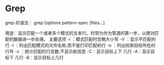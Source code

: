 # Grep

grep 的语法： grep [options pattern-spec [files...] 

用途：显示匹配一个或者多个模式的文本行。时常为作为管道的第一步，以便对匹配的数据进一步处理。
 主要选项
 -i ：模式匹配时忽略大小写
-V ：显示不匹配的行 
 -l ：列出匹配模式的文件名称,而不是打印匹配的行
-n ：列出检索目标所在的行号 
-c ：统计匹配的行总数,不显示航信息
-C：显示目标上下 几行
-A：显示目标下 几行
-B：显示目标上几行 